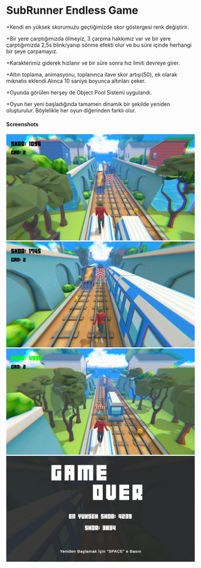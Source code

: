 # SubRunner Endless Game
  +Kendi en yüksek skorumuzu geçtiğimizde skor göstergesi renk değiştirir.
  
  +Bir yere çarptığımızda ölmeyiz, 3 çarpma hakkımız var ve bir yere çarptığımızda 2,5s blink/yanıp sönme efekti olur ve bu süre içinde herhangi bir şeye çarpamayız.
  
  +Karakterimiz giderek hızlanır ve bir süre sonra hız limiti devreye girer.
  
  +Altın toplama, animasyonu, toplanınca ilave skor artışı(50), ek olarak mıknatıs eklendi.Alınca 10 saniye boyunca altınları çeker.
  
  +Oyunda görülen herşey de Object Pool Sistemi uygulandı.

  +Oyun her yeni başladığında tamamen dinamik bir şekilde yeniden oluşturulur. Böylelikle her oyun diğerinden farklı olur.

#### Screenshots
![screenshot](https://github.com/kazimsaglam/SubRunner-Endless-Game/blob/main/Screenshots/ss1.png)
![screenshot](https://github.com/kazimsaglam/SubRunner-Endless-Game/blob/main/Screenshots/ss2.png)
![screenshot](https://github.com/kazimsaglam/SubRunner-Endless-Game/blob/main/Screenshots/ss3.png)
![screenshot](https://github.com/kazimsaglam/SubRunner-Endless-Game/blob/main/Screenshots/ss4.png)
